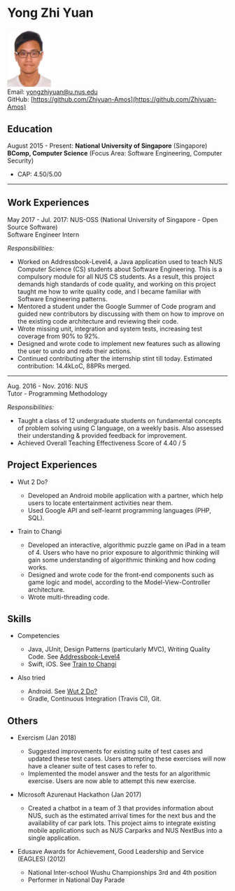 # Yong Zhi Yuan

<img src="photo.png" width="100" /><br>
Email: [yongzhiyuan@u.nus.edu](yongzhiyuan@u.nus.edu)<br>
GitHub: [https://github.com/Zhiyuan-Amos](https://github.com/Zhiyuan-Amos)<br>

## Education

August 2015 - Present: **National University of Singapore** (Singapore)<br>
**BComp, Computer Science** (Focus Area: Software Engineering, Computer Security)<br>

* CAP: 4.50/5.00
 
---

## Work Experiences

May 2017 - Jul. 2017: NUS-OSS (National University of Singapore - Open Source Software)<br>
Software Engineer Intern

*Responsibilities:*<br>

* Worked on Addressbook-Level4, a Java application used to teach NUS Computer Science (CS) students about Software Engineering. This is a compulsory module for all NUS CS students. As a result, this project demands high standards of code quality, and working on this project taught me how to write quality code, and I became familiar with Software Engineering patterns.
* Mentored a student under the Google Summer of Code program and guided new contributors by discussing with them on how to improve on the existing code architecture and reviewing their code.
* Wrote missing unit, integration and system tests, increasing test coverage from 90% to 92%.
* Designed and wrote code to implement new features such as allowing the user to undo and redo their actions.
* Continued contributing after the internship stint till today. Estimated contribution: 14.4kLoC, 88PRs merged.

---

Aug. 2016 - Nov. 2016: NUS<br>
Tutor - Programming Methodology

*Responsibilities:*<br>

* Taught a class of 12 undergraduate students on fundamental concepts of problem solving using C language, on a weekly basis. Also assessed their understanding & provided feedback for improvement.
* Achieved Overall Teaching Effectiveness Score of 4.40 / 5

## Project Experiences

* Wut 2 Do?
    * Developed an Android mobile application with a partner, which help users to locate entertainment activities near them.
    * Used Google API and self-learnt programming languages (PHP, SQL).

* Train to Changi
    * Developed an interactive, algorithmic puzzle game on iPad in a team of 4. Users who have no prior exposure to algorithmic thinking will gain some understanding of algorithmic thinking and how coding works.
    * Designed and wrote code for the front-end components such as game logic and model, according to the Model-View-Controller architecture.
    * Wrote multi-threading code.

## Skills

* Competencies
  * Java, JUnit, Design Patterns (particularly MVC), Writing Quality Code. See [Addressbook-Level4](https://github.com/se-edu/addressbook-level4)
  * Swift, iOS. See [Train to Changi](https://github.com/Zhiyuan-Amos/Train-to-Changi)

* Also tried
  * Android. See [Wut 2 Do?](https://github.com/Zhiyuan-Amos/Wut-2-Do)
  * Gradle, Continuous Integration (Travis CI), Git.

## Others

* Exercism (Jan 2018)
  * Suggested improvements for existing suite of test cases and updated these test cases. Users attempting these exercises will now have a cleaner suite of test cases to refer to.
  * Implemented the model answer and the tests for an algorithmic exercise. Users are now able to attempt this new exercise.

* Microsoft Azurenaut Hackathon (Jan 2017)
  * Created a chatbot in a team of 3 that provides information about NUS, such as the estimated arrival times for the next bus and the availability of car park lots. This project aims to integrate existing mobile applications such as NUS Carparks and NUS NextBus into a single application.
  
* Edusave Awards for Achievement, Good Leadership and Service (EAGLES) (2012)
  * National Inter-school Wushu Championships 3rd and 4th position
  * Performer in National Day Parade